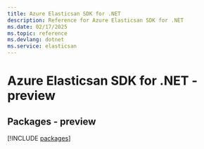 ```yaml
---
title: Azure Elasticsan SDK for .NET
description: Reference for Azure Elasticsan SDK for .NET
ms.date: 02/17/2025
ms.topic: reference
ms.devlang: dotnet
ms.service: elasticsan
---
```

# Azure Elasticsan SDK for .NET - preview
## Packages - preview
[!INCLUDE [packages](elasticsan-index.md)]